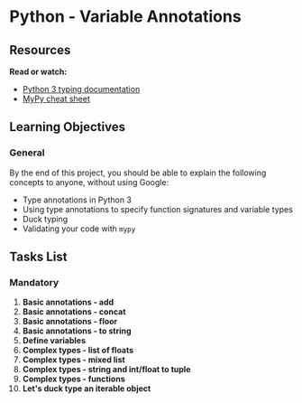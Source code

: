 # Python - Variable Annotations

## Resources
**Read or watch:**
- [Python 3 typing documentation](https://docs.python.org/3/library/typing.html)
- [MyPy cheat sheet](https://mypy.readthedocs.io/en/stable/cheat_sheet_py3.html)

## Learning Objectives
### General
By the end of this project, you should be able to explain the following concepts to anyone, without using Google:
- Type annotations in Python 3
- Using type annotations to specify function signatures and variable types
- Duck typing
- Validating your code with `mypy`

## Tasks List
### Mandatory
1. **Basic annotations - add**
2. **Basic annotations - concat**
3. **Basic annotations - floor**
4. **Basic annotations - to string**
5. **Define variables**
6. **Complex types - list of floats**
7. **Complex types - mixed list**
8. **Complex types - string and int/float to tuple**
9. **Complex types - functions**
10. **Let's duck type an iterable object**